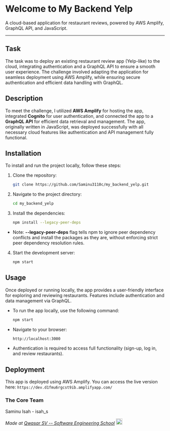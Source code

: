 # Welcome to My Backend Yelp

A cloud-based application for restaurant reviews, powered by AWS Amplify, GraphQL API, and JavaScript.

***

## Task
The task was to deploy an existing restaurant review app (Yelp-like) to the cloud, integrating authentication and a GraphQL API to ensure a smooth user experience. The challenge involved adapting the application for seamless deployment using AWS Amplify, while ensuring secure authentication and efficient data handling with GraphQL.

## Description
To meet the challenge, I utilized **AWS Amplify** for hosting the app, integrated **Cognito** for user authentication, and connected the app to a **GraphQL API** for efficient data retrieval and management. The app, originally written in JavaScript, was deployed successfully with all necessary cloud features like authentication and API management fully functional.

## Installation
To install and run the project locally, follow these steps:

1. Clone the repository:
    ```bash
    git clone https://github.com/Saminu3110c/my_backend_yelp.git
    ```

2. Navigate to the project directory:
    ```bash
    cd my_backend_yelp
    ```

3. Install the dependencies:
    ```bash
    npm install --legacy-peer-deps
    ```
- Note: **--legacy-peer-deps** flag tells npm to ignore peer dependency conflicts and install the packages as they are, without enforcing strict peer dependency resolution rules.


4. Start the development server:
    ```bash
    npm start
    ```

## Usage
Once deployed or running locally, the app provides a user-friendly interface for exploring and reviewing restaurants. Features include authentication and data management via GraphQL.

- To run the app locally, use the following command:
    ```bash
    npm start
    ```

- Navigate to your browser:
    ```bash
    http://localhost:3000
    ```

- Authentication is required to access full functionality (sign-up, log in, and review restaurants).

## Deployment
This app is deployed using AWS Amplify. You can access the live version here:
    ```
    https://dev.d1fmu6rgcst9ib.amplifyapp.com/
    ```


### The Core Team
Saminu Isah - isah_s


<span><i>Made at <a href='https://qwasar.io'>Qwasar SV -- Software Engineering School</a></i></span>
<span><img alt='Qwasar SV -- Software Engineering Schools Logo' src='https://storage.googleapis.com/qwasar-public/qwasar-logo_50x50.png' width='20px' /></span>